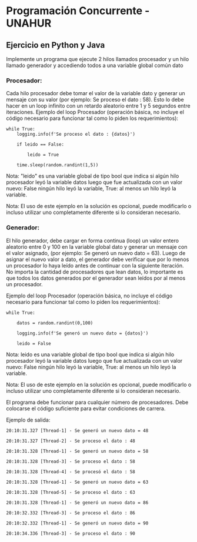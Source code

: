 # Programación Concurrente - UNAHUR

## Ejercicio en Python y Java

Implemente un programa que ejecute 2 hilos llamados procesador y un hilo llamado generador y accediendo todos a una variable global común dato



### Procesador:
Cada hilo procesador debe tomar el valor de la variable dato y generar un mensaje con su valor (por ejemplo: Se proceso el dato : 58). 
Esto lo debe hacer en un loop infinito con un retardo aleatorio entre 1 y 5 segundos entre iteraciones.
Ejemplo del loop Procesador (operación básica, no incluye el código necesario para funcionar tal como lo piden los requerimientos):

```
while True:
    logging.info(f'Se proceso el dato : {datos}')

    if leido == False:

        leido = True

    time.sleep(random.randint(1,5))
```

Nota: "leido" es una variable global de tipo bool que indica si algún hilo procesador leyó la variable datos luego que fue actualizada con un valor nuevo: False ningún hilo leyó la variable, True: al menos un hilo leyó la variable.

Nota: El uso de este ejemplo en la solución es opcional, puede modificarlo o incluso utilizar uno completamente diferente si lo consideran necesario.


### Generador:
El hilo generador, debe cargar en forma continua (loop) un valor entero aleatorio entre 0 y 100 en la variable global dato y generar un mensaje con el valor asignado, (por ejemplo: Se generó un nuevo dato = 63). 
Luego de asignar el nuevo valor a dato, el generador debe verificar que por lo menos un procesador lo haya leído antes de continuar con la siguiente iteración.
No importa la cantidad de procesadores que lean datos, lo importante es que todos los datos generados por el generador sean leídos por al menos un procesador. 

Ejemplo del loop Procesador (operación básica, no incluye el código necesario para funcionar tal como lo piden los requerimientos):

```
while True:

    datos = random.randint(0,100)

    logging.info(f'Se generó un nuevo dato = {datos}')

    leido = False
```

Nota: leido es una variable global de tipo bool que indica si algún hilo procesador leyó la variable datos luego que fue actualizada con un valor nuevo: False ningún hilo leyó la variable, True: al menos un hilo leyó la variable.

Nota: El uso de este ejemplo en la solución es opcional, puede modificarlo o incluso utilizar uno completamente diferente si lo consideran necesario.


El programa debe funcionar para cualquier número de procesadores.
Debe colocarse el código suficiente para evitar condiciones de carrera.

Ejemplo de salida:

```
20:10:31.327 [Thread-1] - Se generó un nuevo dato = 48

20:10:31.327 [Thread-2] - Se proceso el dato : 48

20:10:31.328 [Thread-1] - Se generó un nuevo dato = 58

20:10:31.328 [Thread-3] - Se proceso el dato : 58

20:10:31.328 [Thread-4] - Se procesó el dato : 58

20:10:31.328 [Thread-1] - Se generó un nuevo dato = 63

20:10:31.328 [Thread-5] - Se proceso el dato : 63

20:10:31.328 [Thread-1] - Se generó un nuevo dato = 86

20:10:32.332 [Thread-3] - Se proceso el dato : 86

20:10:32.332 [Thread-1] - Se generó un nuevo dato = 90

20:10:34.336 [Thread-3] - Se proceso el dato : 90

```